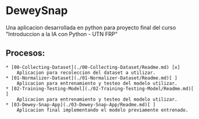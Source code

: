 # DeweySnap
Una aplicacion desarrollada en python para proyecto final del curso "Introduccion a la IA con Python - UTN FRP"


## Procesos:
	* [00-Collecting-Dataset](./00-Collecting-Dataset/Readme.md) [x]
		Aplicacion para recoleccion del dataset a utilizar.
	* [01-Normalizer-Dataset](./01-Normalizer-Dataset/Readme.md)[ ]
		Aplicacion para entrenamiento y testeo del modelo utilizar.
	* [02-Training-Testing-Model](./02-Training-Testing-Model/Readme.md)[ ]
		Aplicacion para entrenamiento y testeo del modelo utilizar.
	* [03-Dewey-Snap-App](./03-Dewey-Snap-App/Readme.md)[ ]
		Aplicacion final implementando el modelo previamente entrenado.
